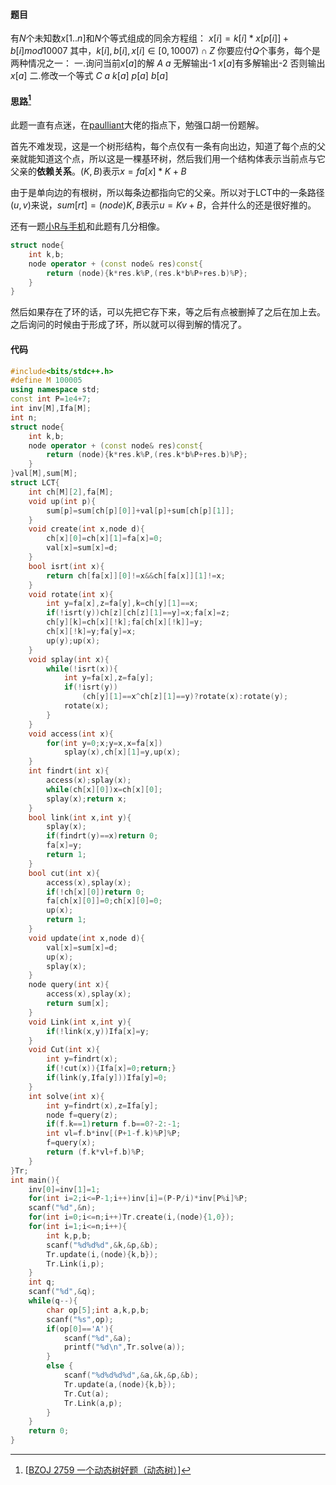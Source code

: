 #### 题目

有$N$个未知数$x[1..n]$和$N$个等式组成的同余方程组：
$x[i]=k[i]*x[p[i]]+b[i] mod 10007$
其中，$k[i],b[i],x[i]∈[0,10007)∩Z$
你要应付$Q$个事务，每个是两种情况之一：
一.询问当前$x[a]$的解
$A\ a$
无解输出-1
$x[a]$有多解输出-2
否则输出$x[a]$
二.修改一个等式
$C\ a\ k[a]\ p[a]\ b[a]$



#### 思路[^1]

此题一直有点迷，在[paulliant](https://www.cnblogs.com/Paulliant)大佬的指点下，勉强口胡一份题解。

首先不难发现，这是一个树形结构，每个点仅有一条有向出边，知道了每个点的父亲就能知道这个点，所以这是一棵基环树，然后我们用一个结构体表示当前点与它父亲的**依赖关系**。$(K,B)$表示$x=fa[x]*K+B$

由于是单向边的有根树，所以每条边都指向它的父亲。所以对于LCT中的一条路径$(u,v)$来说，$sum[rt]=(node){K,B}$表示$u=Kv+B$，合并什么的还是很好推的。

还有一题[小R与手机](http://acm.hdu.edu.cn/showproblem.php?pid=5967)和此题有几分相像。

```c++
struct node{
	int k,b;
	node operator + (const node& res)const{
		return (node){k*res.k%P,(res.k*b%P+res.b)%P};
	}
}
```

然后如果存在了环的话，可以先把它存下来，等之后有点被删掉了之后在加上去。之后询问的时候由于形成了环，所以就可以得到解的情况了。

#### 代码

```c++
#include<bits/stdc++.h>
#define M 100005
using namespace std;
const int P=1e4+7;
int inv[M],Ifa[M];
int n;
struct node{
	int k,b;
	node operator + (const node& res)const{
		return (node){k*res.k%P,(res.k*b%P+res.b)%P};
	}
}val[M],sum[M];
struct LCT{
	int ch[M][2],fa[M];
	void up(int p){
		sum[p]=sum[ch[p][0]]+val[p]+sum[ch[p][1]];
	}
	void create(int x,node d){
		ch[x][0]=ch[x][1]=fa[x]=0;
		val[x]=sum[x]=d;
	}
	bool isrt(int x){
		return ch[fa[x]][0]!=x&&ch[fa[x]][1]!=x;
	}
	void rotate(int x){
		int y=fa[x],z=fa[y],k=ch[y][1]==x;
		if(!isrt(y))ch[z][ch[z][1]==y]=x;fa[x]=z;
		ch[y][k]=ch[x][!k];fa[ch[x][!k]]=y;
		ch[x][!k]=y;fa[y]=x;
		up(y);up(x);
	}
	void splay(int x){
		while(!isrt(x)){
			int y=fa[x],z=fa[y];
			if(!isrt(y))
				(ch[y][1]==x^ch[z][1]==y)?rotate(x):rotate(y);
			rotate(x);
		}
	}
	void access(int x){
		for(int y=0;x;y=x,x=fa[x])
			splay(x),ch[x][1]=y,up(x);
	}
	int findrt(int x){
		access(x);splay(x);
		while(ch[x][0])x=ch[x][0];
		splay(x);return x;
	}
	bool link(int x,int y){
		splay(x);
		if(findrt(y)==x)return 0;
		fa[x]=y;
		return 1;
	}
	bool cut(int x){
		access(x),splay(x);
		if(!ch[x][0])return 0;
		fa[ch[x][0]]=0;ch[x][0]=0;
		up(x);
		return 1;
	}
	void update(int x,node d){
		val[x]=sum[x]=d;
		up(x);
		splay(x);
	}
	node query(int x){
		access(x),splay(x);
		return sum[x];
	}
	void Link(int x,int y){
		if(!link(x,y))Ifa[x]=y;
	}
	void Cut(int x){
		int y=findrt(x);
		if(!cut(x)){Ifa[x]=0;return;}
		if(link(y,Ifa[y]))Ifa[y]=0;
	}
	int solve(int x){
		int y=findrt(x),z=Ifa[y];
		node f=query(z);
		if(f.k==1)return f.b==0?-2:-1;
		int vl=f.b*inv[(P+1-f.k)%P]%P;
		f=query(x);
		return (f.k*vl+f.b)%P;
	}
}Tr;
int main(){
	inv[0]=inv[1]=1;
	for(int i=2;i<=P-1;i++)inv[i]=(P-P/i)*inv[P%i]%P;
	scanf("%d",&n);
	for(int i=0;i<=n;i++)Tr.create(i,(node){1,0});
	for(int i=1;i<=n;i++){
		int k,p,b;
		scanf("%d%d%d",&k,&p,&b);
		Tr.update(i,(node){k,b});
		Tr.Link(i,p);
	}
	int q;
	scanf("%d",&q);
	while(q--){
		char op[5];int a,k,p,b;
		scanf("%s",op);
		if(op[0]=='A'){
			scanf("%d",&a);
			printf("%d\n",Tr.solve(a));
		}
		else {
			scanf("%d%d%d%d",&a,&k,&p,&b);
			Tr.update(a,(node){k,b});
			Tr.Cut(a);
			Tr.Link(a,p);
		}
	}
	return 0;
}
```

[^1]: [[BZOJ 2759 一个动态树好题（动态树）](https://www.cnblogs.com/Paulliant/p/10558479.html)]